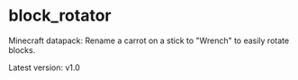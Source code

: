 # block_rotator
Minecraft datapack: Rename a carrot on a stick to "Wrench" to easily rotate blocks.

Latest version: v1.0
